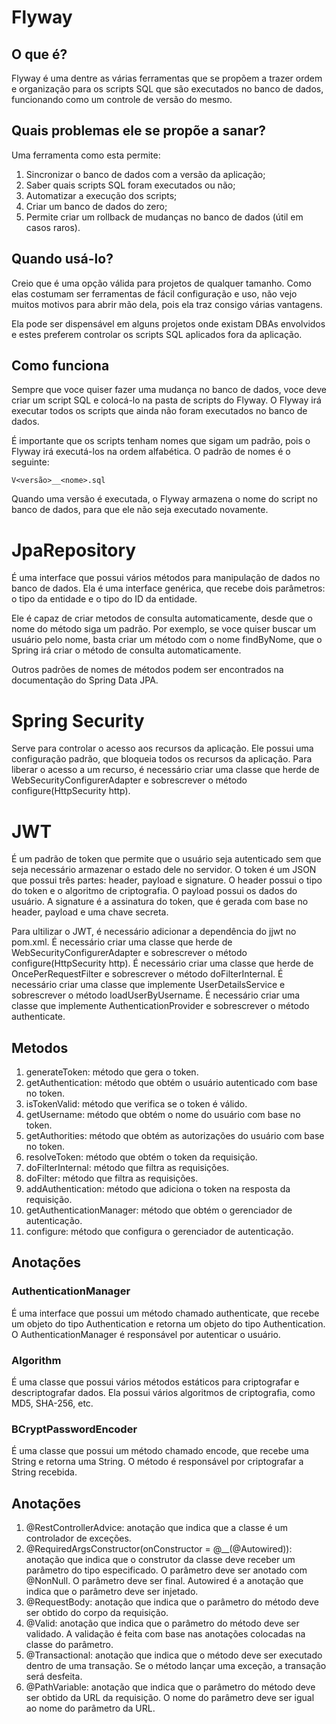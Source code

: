 # Flyway
## O que é?
Flyway é uma dentre as várias ferramentas que se propõem a trazer ordem e organização para os scripts SQL que são executados no banco de dados, funcionando como um controle de versão do mesmo.
## Quais problemas ele se propõe a sanar?
Uma ferramenta como esta permite:
1. Sincronizar o banco de dados com a versão da aplicação;
2. Saber quais scripts SQL foram executados ou não;
3. Automatizar a execução dos scripts;
4. Criar um banco de dados do zero;
5. Permite criar um rollback de mudanças no banco de dados (útil em casos raros).

## Quando usá-lo?

Creio que é uma opção válida para projetos de qualquer tamanho. Como elas costumam ser ferramentas de fácil configuração e uso, não vejo muitos motivos para abrir mão dela, pois ela traz consigo várias vantagens.

Ela pode ser dispensável em alguns projetos onde existam DBAs envolvidos e estes preferem controlar os scripts SQL aplicados fora da aplicação.

## Como funciona
Sempre que voce quiser fazer uma mudança no banco de dados, voce deve criar um script SQL e colocá-lo na pasta de scripts do Flyway. O Flyway irá executar todos os scripts que ainda não foram executados no banco de dados.

É importante que os scripts tenham nomes que sigam um padrão, pois o Flyway irá executá-los na ordem alfabética. O padrão de nomes é o seguinte:

```
V<versão>__<nome>.sql
```

Quando uma versão é executada, o Flyway armazena o nome do script no banco de dados, para que ele não seja executado novamente.

# JpaRepository
É uma interface que possui vários métodos para manipulação de dados no banco de dados. Ela é uma interface genérica, que recebe dois parâmetros: o tipo da entidade e o tipo do ID da entidade.

Ele é capaz de criar metodos de consulta automaticamente, desde que o nome do método siga um padrão. Por exemplo, se voce quiser buscar um usuário pelo nome, basta criar um método com o nome findByNome, que o Spring irá criar o método de consulta automaticamente.

Outros padrões de nomes de métodos podem ser encontrados na documentação do Spring Data JPA.

# Spring Security
Serve para controlar o acesso aos recursos da aplicação. Ele possui uma configuração padrão, que bloqueia todos os recursos da aplicação. Para liberar o acesso a um recurso, é necessário criar uma classe que herde de WebSecurityConfigurerAdapter e sobrescrever o método configure(HttpSecurity http).

# JWT
É um padrão de token que permite que o usuário seja autenticado sem que seja necessário armazenar o estado dele no servidor. O token é um JSON que possui três partes: header, payload e signature. O header possui o tipo do token e o algoritmo de criptografia. O payload possui os dados do usuário. A signature é a assinatura do token, que é gerada com base no header, payload e uma chave secreta.

Para ultilizar o JWT, é necessário adicionar a dependência do jjwt no pom.xml. É necessário criar uma classe que herde de WebSecurityConfigurerAdapter e sobrescrever o método configure(HttpSecurity http). É necessário criar uma classe que herde de OncePerRequestFilter e sobrescrever o método doFilterInternal. É necessário criar uma classe que implemente UserDetailsService e sobrescrever o método loadUserByUsername. É necessário criar uma classe que implemente AuthenticationProvider e sobrescrever o método authenticate.

## Metodos
1. generateToken: método que gera o token.
2. getAuthentication: método que obtém o usuário autenticado com base no token.
3. isTokenValid: método que verifica se o token é válido.
4. getUsername: método que obtém o nome do usuário com base no token.
5. getAuthorities: método que obtém as autorizações do usuário com base no token.
6. resolveToken: método que obtém o token da requisição.
7. doFilterInternal: método que filtra as requisições.
8. doFilter: método que filtra as requisições.
9. addAuthentication: método que adiciona o token na resposta da requisição.
10. getAuthenticationManager: método que obtém o gerenciador de autenticação.
11. configure: método que configura o gerenciador de autenticação.

## Anotações

### AuthenticationManager
É uma interface que possui um método chamado authenticate, que recebe um objeto do tipo Authentication e retorna um objeto do tipo Authentication. O AuthenticationManager é responsável por autenticar o usuário.

### Algorithm
É uma classe que possui vários métodos estáticos para criptografar e descriptografar dados. Ela possui vários algoritmos de criptografia, como MD5, SHA-256, etc.

### BCryptPasswordEncoder
É uma classe que possui um método chamado encode, que recebe uma String e retorna uma String. O método é responsável por criptografar a String recebida.

## Anotações

1. @RestControllerAdvice: anotação que indica que a classe é um controlador de exceções.
2. @RequiredArgsConstructor(onConstructor = @__(@Autowired)): anotação que indica que o construtor da classe deve receber um parâmetro do tipo especificado. O parâmetro deve ser anotado com @NonNull. O parâmetro deve ser final. Autowired é a anotação que indica que o parâmetro deve ser injetado.
3. @RequestBody: anotação que indica que o parâmetro do método deve ser obtido do corpo da requisição.
4. @Valid: anotação que indica que o parâmetro do método deve ser validado. A validação é feita com base nas anotações colocadas na classe do parâmetro.
5. @Transactional: anotação que indica que o método deve ser executado dentro de uma transação. Se o método lançar uma exceção, a transação será desfeita.
6. @PathVariable: anotação que indica que o parâmetro do método deve ser obtido da URL da requisição. O nome do parâmetro deve ser igual ao nome do parâmetro da URL.